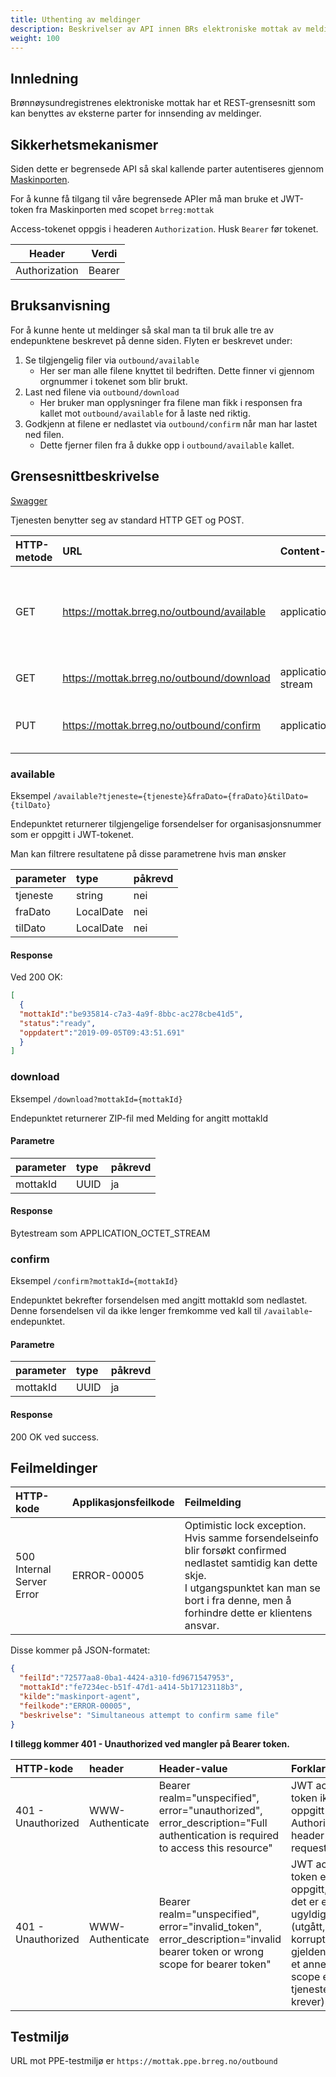 ```yaml
---
title: Uthenting av meldinger
description: Beskrivelser av API innen BRs elektroniske mottak av meldinger
weight: 100
---
```


## Innledning

Brønnøysundregistrenes elektroniske mottak har et REST-grensesnitt som kan benyttes av eksterne parter for innsending av meldinger.

## Sikkerhetsmekanismer

Siden dette er begrensede API så skal kallende parter autentiseres gjennom [Maskinporten](https://docs.digdir.no/maskinporten_overordnet.html).

For å kunne få tilgang til våre begrensede APIer må man bruke et JWT-token fra Maskinporten med scopet `brreg:mottak`

Access-tokenet oppgis i headeren `Authorization`. Husk `Bearer` før tokenet.

| Header        | Verdi                       |
|---------------|-----------------------------|
| Authorization | Bearer <maskinporten-token> |

## Bruksanvisning

For å kunne hente ut meldinger så skal man ta til bruk alle tre av endepunktene beskrevet på denne siden. Flyten er beskrevet under:

1. Se tilgjengelig filer via `outbound/available`
   - Her ser man alle filene knyttet til bedriften. Dette finner vi gjennom orgnummer i tokenet som blir brukt.
2. Last ned filene via `outbound/download`
   - Her bruker man opplysninger fra filene man fikk i responsen fra kallet mot `outbound/available` for å laste ned riktig.
3. Godkjenn at filene er nedlastet via `outbound/confirm` når man har lastet ned filen.
   - Dette fjerner filen fra å dukke opp i `outbound/available` kallet.

## Grensesnittbeskrivelse

[Swagger](https://mottak.brreg.no/outbound/swagger-ui/index.html)

Tjenesten benytter seg av standard HTTP GET og POST.

| HTTP-metode | URL                                        | Content-type             | Beskrivelse                                                                                                                       | 
|:------------|:-------------------------------------------|:-------------------------|:----------------------------------------------------------------------------------------------------------------------------------|
| GET         | https://mottak.brreg.no/outbound/available | application/json         | Lister ut tilgjengelige meldinger (med mottakId) for organisasjonsnummer oppgitt i JWT tokenet. Kan filtreres på tjeneste og dato |
| GET         | https://mottak.brreg.no/outbound/download  | application/octet-stream | Laster ned forsendelse med oppgitt mottakId                                                                                       |
| PUT         | https://mottak.brreg.no/outbound/confirm   | application/json         | Bekrefter at forsendelse med oppgitt mottakId er lastet ned av klient                                                             |

### available

Eksempel `/available?tjeneste={tjeneste}&fraDato={fraDato}&tilDato={tilDato}`

Endepunktet returnerer tilgjengelige forsendelser for organisasjonsnummer som er oppgitt i JWT-tokenet.

Man kan filtrere resultatene på disse parametrene hvis man ønsker

| parameter | type      | påkrevd |
|:----------|:----------|:--------|
| tjeneste  | string    | nei     |
| fraDato   | LocalDate | nei     |
| tilDato   | LocalDate | nei     |

#### Response

Ved 200 OK:

```json
[
  {
  "mottakId":"be935814-c7a3-4a9f-8bbc-ac278cbe41d5",
  "status":"ready",
  "oppdatert":"2019-09-05T09:43:51.691"
  }
]
```

### download

Eksempel `/download?mottakId={mottakId}`

Endepunktet returnerer ZIP-fil med Melding for angitt mottakId

#### Parametre

| parameter | type | påkrevd | 
|:----------|:-----|:--------|
| mottakId  | UUID | ja      |

#### Response

Bytestream som APPLICATION_OCTET_STREAM

### confirm

Eksempel `/confirm?mottakId={mottakId}`

Endepunktet bekrefter forsendelsen med angitt mottakId som nedlastet. Denne forsendelsen vil da ikke lenger fremkomme ved kall til `/available`-endepunktet.

#### Parametre

| parameter | type | påkrevd | 
|:----------|:-----|:--------|
| mottakId  | UUID | ja      |

#### Response

200 OK ved success.

## Feilmeldinger

| HTTP-kode                 | Applikasjonsfeilkode | Feilmelding                                                                                                                                                                                                   |
|:--------------------------|:---------------------|:--------------------------------------------------------------------------------------------------------------------------------------------------------------------------------------------------------------|
| 500 Internal Server Error | ERROR-00005          | Optimistic lock exception. Hvis samme forsendelseinfo blir forsøkt confirmed nedlastet samtidig kan dette skje. <br> I utgangspunktet kan man se bort i fra denne, men å forhindre dette er klientens ansvar. |

Disse kommer på JSON-formatet:

```json
{
  "feilId":"72577aa8-0ba1-4424-a310-fd9671547953",
  "mottakId":"fe7234ec-b51f-47d1-a414-5b17123118b3",
  "kilde":"maskinport-agent",
  "feilkode":"ERROR-00005",
  "beskrivelse": "Simultaneous attempt to confirm same file"
}
```

**I tillegg kommer 401 - Unauthorized ved mangler på Bearer token.**

| HTTP-kode           | header           | Header-value                                                                                                                   | Forklaring                                                                                                                      |
|:--------------------|:-----------------|:-------------------------------------------------------------------------------------------------------------------------------|:--------------------------------------------------------------------------------------------------------------------------------|
| 401 - Unauthorized  | WWW-Authenticate | Bearer realm="unspecified", error="unauthorized", error_description="Full authentication is required to access this resource"  | JWT access token ikke oppgitt i Authorization header i request.                                                                 |
| 401 - Unauthorized  | WWW-Authenticate | Bearer realm="unspecified", error="invalid_token", error_description="invalid bearer token or wrong scope for bearer token"    | JWT access token er oppgitt, men det er enten ugyldig (utgått, korrupt eller gjeldende for et annet scope en tjenesten krever). |

## Testmiljø

URL mot PPE-testmiljø er `https://mottak.ppe.brreg.no/outbound`
